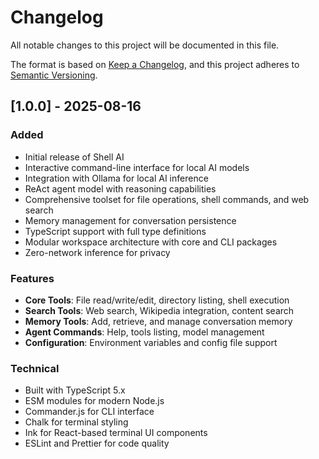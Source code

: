 # Changelog

All notable changes to this project will be documented in this file.

The format is based on [Keep a Changelog](https://keepachangelog.com/en/1.0.0/),
and this project adheres to [Semantic Versioning](https://semver.org/spec/v2.0.0.html).

## [1.0.0] - 2025-08-16

### Added
- Initial release of Shell AI
- Interactive command-line interface for local AI models
- Integration with Ollama for local AI inference
- ReAct agent model with reasoning capabilities
- Comprehensive toolset for file operations, shell commands, and web search
- Memory management for conversation persistence
- TypeScript support with full type definitions
- Modular workspace architecture with core and CLI packages
- Zero-network inference for privacy

### Features
- **Core Tools**: File read/write/edit, directory listing, shell execution
- **Search Tools**: Web search, Wikipedia integration, content search
- **Memory Tools**: Add, retrieve, and manage conversation memory
- **Agent Commands**: Help, tools listing, model management
- **Configuration**: Environment variables and config file support

### Technical
- Built with TypeScript 5.x
- ESM modules for modern Node.js
- Commander.js for CLI interface
- Chalk for terminal styling
- Ink for React-based terminal UI components
- ESLint and Prettier for code quality
